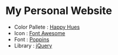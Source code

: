 # My Personal Website

* Color Pallete : [Happy Hues](https://www.happyhues.co/palettes/15)
* Icon : [Font Awesome](https://fontawesom.com)
* Font : [Poppins](https://fonts.google.com/specimen/Poppins)
* Library : [jQuery](https://jquery.com/download/)
